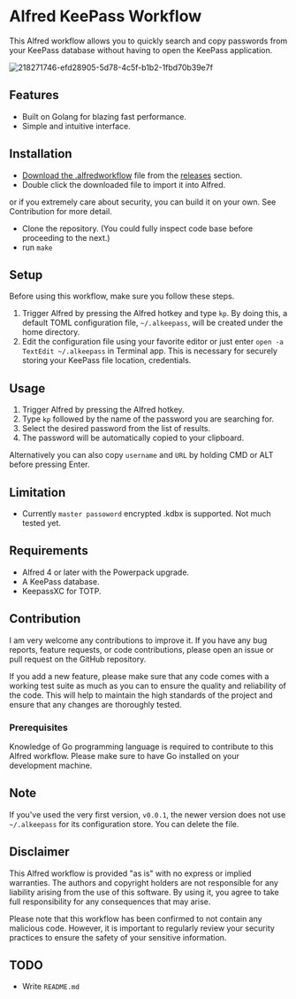 # Alfred KeePass Workflow
This Alfred workflow allows you to quickly search and copy passwords from your KeePass database without having to open the KeePass application.

![218271746-efd28905-5d78-4c5f-b1b2-1fbd70b39e7f](https://user-images.githubusercontent.com/4987502/218368795-c5f4dfd6-32a4-4b15-9602-0c60bcf04c31.gif)

## Features
- Built on Golang for blazing fast performance. 
- Simple and intuitive interface.

## Installation
- [Download the .alfredworkflow](https://github.com/mikyk10/alfred-keepass/tags) file from the [releases](https://github.com/mikyk10/alfred-keepass/tags) section.
- Double click the downloaded file to import it into Alfred.

or if you extremely care about security, you can build it on your own. See Contribution for more detail.

- Clone the repository. (You could fully inspect code base before proceeding to the next.)
- run `make`

## Setup
Before using this workflow, make sure you follow these steps.

1. Trigger Alfred by pressing the Alfred hotkey and type `kp`. By doing this, a default TOML configuration file, `~/.alkeepass`, will be created under the home directory.
2.  Edit the configuration file using your favorite editor or just enter `open -a TextEdit ~/.alkeepass` in Terminal app. This is necessary for securely storing your KeePass file location, credentials.

## Usage
1. Trigger Alfred by pressing the Alfred hotkey.
2. Type `kp` followed by the name of the password you are searching for.
3. Select the desired password from the list of results.
4. The password will be automatically copied to your clipboard.

Alternatively you can also copy `username` and `URL` by holding CMD or ALT before pressing Enter.

## Limitation

* Currently `master passoword` encrypted .kdbx is supported. Not much tested yet.

## Requirements

* Alfred 4 or later with the Powerpack upgrade.
* A KeePass database.
* KeepassXC for TOTP.

## Contribution
I am very welcome any contributions to improve it. If you have any bug reports, feature requests, or code contributions, please open an issue or pull request on the GitHub repository.

If you add a new feature, please make sure that any code comes with a working test suite as much as you can to ensure the quality and reliability of the code. This will help to maintain the high standards of the project and ensure that any changes are thoroughly tested.

### Prerequisites
Knowledge of Go programming language is required to contribute to this Alfred workflow. Please make sure to have Go installed on your development machine.

## Note

If you've used the very first version, `v0.0.1`, the newer version does not use `~/.alkeepass` for its configuration store. You can delete the file.


## Disclaimer
This Alfred workflow is provided "as is" with no express or implied warranties. The authors and copyright holders are not responsible for any liability arising from the use of this software. By using it, you agree to take full responsibility for any consequences that may arise.

Please note that this workflow has been confirmed to not contain any malicious code. However, it is important to regularly review your security practices to ensure the safety of your sensitive information.

## TODO
* Write `README.md`
